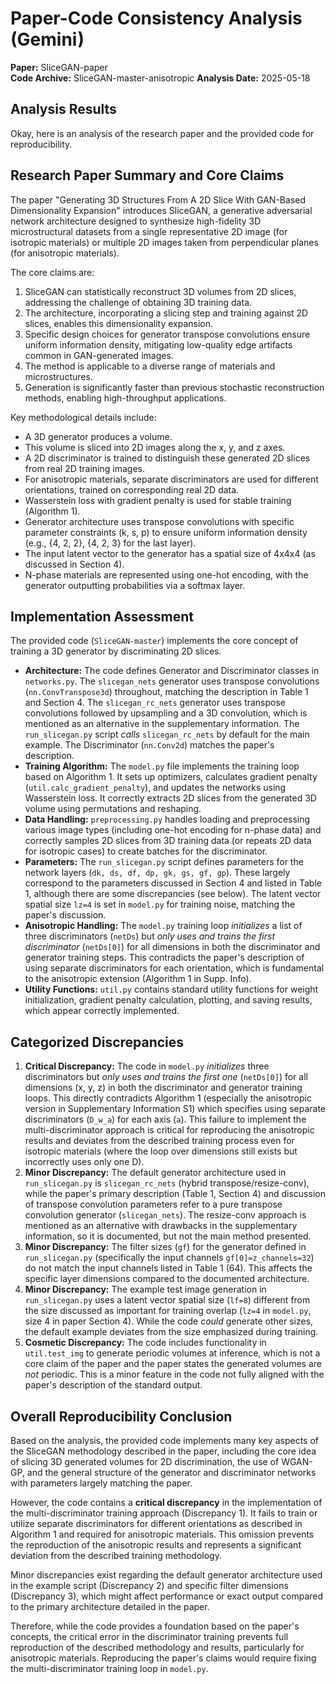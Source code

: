 # Paper-Code Consistency Analysis (Gemini)

**Paper:** SliceGAN-paper  
**Code Archive:** SliceGAN-master-anisotropic
**Analysis Date:** 2025-05-18

## Analysis Results

Okay, here is an analysis of the research paper and the provided code for reproducibility.

## Research Paper Summary and Core Claims

The paper "Generating 3D Structures From A 2D Slice With GAN-Based Dimensionality Expansion" introduces SliceGAN, a generative adversarial network architecture designed to synthesize high-fidelity 3D microstructural datasets from a single representative 2D image (for isotropic materials) or multiple 2D images taken from perpendicular planes (for anisotropic materials).

The core claims are:
1.  SliceGAN can statistically reconstruct 3D volumes from 2D slices, addressing the challenge of obtaining 3D training data.
2.  The architecture, incorporating a slicing step and training against 2D slices, enables this dimensionality expansion.
3.  Specific design choices for generator transpose convolutions ensure uniform information density, mitigating low-quality edge artifacts common in GAN-generated images.
4.  The method is applicable to a diverse range of materials and microstructures.
5.  Generation is significantly faster than previous stochastic reconstruction methods, enabling high-throughput applications.

Key methodological details include:
*   A 3D generator produces a volume.
*   This volume is sliced into 2D images along the x, y, and z axes.
*   A 2D discriminator is trained to distinguish these generated 2D slices from real 2D training images.
*   For anisotropic materials, separate discriminators are used for different orientations, trained on corresponding real 2D data.
*   Wasserstein loss with gradient penalty is used for stable training (Algorithm 1).
*   Generator architecture uses transpose convolutions with specific parameter constraints (k, s, p) to ensure uniform information density (e.g., {4, 2, 2}, {4, 2, 3} for the last layer).
*   The input latent vector to the generator has a spatial size of 4x4x4 (as discussed in Section 4).
*   N-phase materials are represented using one-hot encoding, with the generator outputting probabilities via a softmax layer.

## Implementation Assessment

The provided code (`SliceGAN-master`) implements the core concept of training a 3D generator by discriminating 2D slices.

*   **Architecture:** The code defines Generator and Discriminator classes in `networks.py`. The `slicegan_nets` generator uses transpose convolutions (`nn.ConvTranspose3d`) throughout, matching the description in Table 1 and Section 4. The `slicegan_rc_nets` generator uses transpose convolutions followed by upsampling and a 3D convolution, which is mentioned as an alternative in the supplementary information. The `run_slicegan.py` script *calls* `slicegan_rc_nets` by default for the main example. The Discriminator (`nn.Conv2d`) matches the paper's description.
*   **Training Algorithm:** The `model.py` file implements the training loop based on Algorithm 1. It sets up optimizers, calculates gradient penalty (`util.calc_gradient_penalty`), and updates the networks using Wasserstein loss. It correctly extracts 2D slices from the generated 3D volume using permutations and reshaping.
*   **Data Handling:** `preprocessing.py` handles loading and preprocessing various image types (including one-hot encoding for n-phase data) and correctly samples 2D slices from 3D training data (or repeats 2D data for isotropic cases) to create batches for the discriminator.
*   **Parameters:** The `run_slicegan.py` script defines parameters for the network layers (`dk, ds, df, dp, gk, gs, gf, gp`). These largely correspond to the parameters discussed in Section 4 and listed in Table 1, although there are some discrepancies (see below). The latent vector spatial size `lz=4` is set in `model.py` for training noise, matching the paper's discussion.
*   **Anisotropic Handling:** The `model.py` training loop *initializes* a list of three discriminators (`netDs`) but *only uses and trains the first discriminator* (`netDs[0]`) for all dimensions in both the discriminator and generator training steps. This contradicts the paper's description of using separate discriminators for each orientation, which is fundamental to the anisotropic extension (Algorithm 1 in Supp. Info).
*   **Utility Functions:** `util.py` contains standard utility functions for weight initialization, gradient penalty calculation, plotting, and saving results, which appear correctly implemented.

## Categorized Discrepancies

1.  **Critical Discrepancy:** The code in `model.py` *initializes* three discriminators but *only uses and trains the first one* (`netDs[0]`) for all dimensions (x, y, z) in both the discriminator and generator training loops. This directly contradicts Algorithm 1 (especially the anisotropic version in Supplementary Information S1) which specifies using separate discriminators (`D_w_a`) for each axis (`a`). This failure to implement the multi-discriminator approach is critical for reproducing the anisotropic results and deviates from the described training process even for isotropic materials (where the loop over dimensions still exists but incorrectly uses only one D).
2.  **Minor Discrepancy:** The default generator architecture used in `run_slicegan.py` is `slicegan_rc_nets` (hybrid transpose/resize-conv), while the paper's primary description (Table 1, Section 4) and discussion of transpose convolution parameters refer to a pure transpose convolution generator (`slicegan_nets`). The resize-conv approach is mentioned as an alternative with drawbacks in the supplementary information, so it is documented, but not the main method presented.
3.  **Minor Discrepancy:** The filter sizes (`gf`) for the generator defined in `run_slicegan.py` (specifically the input channels `gf[0]=z_channels=32`) do not match the input channels listed in Table 1 (64). This affects the specific layer dimensions compared to the documented architecture.
4.  **Minor Discrepancy:** The example test image generation in `run_slicegan.py` uses a latent vector spatial size (`lf=8`) different from the size discussed as important for training overlap (`lz=4` in `model.py`, size 4 in paper Section 4). While the code *could* generate other sizes, the default example deviates from the size emphasized during training.
5.  **Cosmetic Discrepancy:** The code includes functionality in `util.test_img` to generate periodic volumes at inference, which is not a core claim of the paper and the paper states the generated volumes are *not* periodic. This is a minor feature in the code not fully aligned with the paper's description of the standard output.

## Overall Reproducibility Conclusion

Based on the analysis, the provided code implements many key aspects of the SliceGAN methodology described in the paper, including the core idea of slicing 3D generated volumes for 2D discrimination, the use of WGAN-GP, and the general structure of the generator and discriminator networks with parameters largely matching the paper.

However, the code contains a **critical discrepancy** in the implementation of the multi-discriminator training approach (Discrepancy 1). It fails to train or utilize separate discriminators for different orientations as described in Algorithm 1 and required for anisotropic materials. This omission prevents the reproduction of the anisotropic results and represents a significant deviation from the described training methodology.

Minor discrepancies exist regarding the default generator architecture used in the example script (Discrepancy 2) and specific filter dimensions (Discrepancy 3), which might affect performance or exact output compared to the primary architecture detailed in the paper.

Therefore, while the code provides a foundation based on the paper's concepts, the critical error in the discriminator training prevents full reproduction of the described methodology and results, particularly for anisotropic materials. Reproducing the paper's claims would require fixing the multi-discriminator training loop in `model.py`.